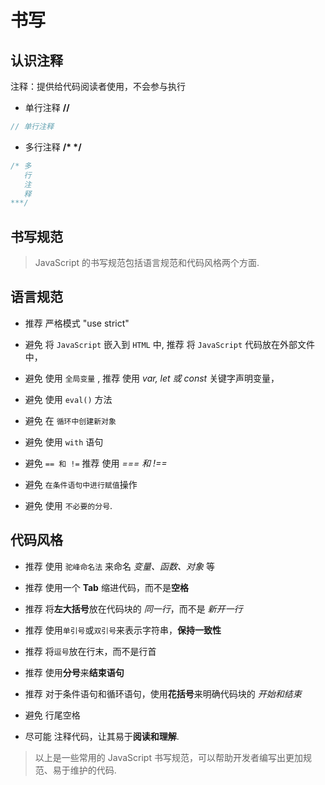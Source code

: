 # 书写

## 认识注释

注释：提供给代码阅读者使用，不会参与执行

- 单行注释 **//**

```JavaScript
// 单行注释
```

- 多行注释 **/\* \*/**

```JavaScript
/* 多
   行
   注
   释
***/
```

## 书写规范

> JavaScript 的书写规范包括语言规范和代码风格两个方面.

## 语言规范

- <TText type="success">推荐</TText> 严格模式 "use strict"

- <TText type="danger">避免</TText> 将 `JavaScript` 嵌入到 `HTML` 中, <TText type="success">推荐</TText> 将 `JavaScript` 代码放在外部文件中，

- <TText type="danger">避免</TText> 使用 `全局变量` , <TText type="success">推荐</TText> 使用 _var, let 或 const_ 关键字声明变量，

- <TText type="danger">避免</TText> 使用 `eval()` 方法

- <TText type="danger">避免</TText> 在 `循环中创建新对象`

- <TText type="danger">避免</TText> 使用 `with` 语句

- <TText type="danger">避免</TText> `== 和 !=` <TText type="success">推荐</TText> 使用 _=== 和 !==_

- <TText type="danger">避免</TText> `在条件语句中进行赋值`操作

- <TText type="danger">避免</TText> 使用 `不必要的分号`.

## 代码风格

- <TText type="success">推荐</TText> 使用 `驼峰命名法` 来命名 _变量、函数、对象_ 等

- <TText type="success">推荐</TText> 使用一个 **Tab** 缩进代码，而不是**空格**

- <TText type="success">推荐</TText> 将**左大括号**放在代码块的 _同一行_，<TText type="danger">而不是</TText> _新开一行_

- <TText type="success">推荐</TText> 使用`单引号`或`双引号`来表示字符串，**保持一致性**

- <TText type="success">推荐</TText> 将`逗号`放在行末，而不是行首

- <TText type="success">推荐</TText> 使用**分号**来**结束语句**

- <TText type="success">推荐</TText> 对于条件语句和循环语句，使用**花括号**来明确代码块的 _开始和结束_

- <TText type="danger">避免</TText> 行尾空格

- <TText>尽可能</TText> 注释代码，让其易于**阅读和理解**.

> 以上是一些常用的 JavaScript 书写规范，可以帮助开发者编写出更加规范、易于维护的代码.
